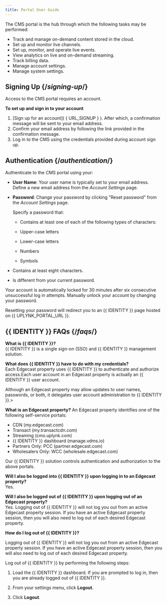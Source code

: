 ```yaml
---
title: Portal User Guide
---
```


The CMS portal is the hub through which the following tasks may be performed:

-   Track and manage on-demand content stored in the cloud.
-   Set up and monitor live channels.
-   Set up, monitor, and operate live events.
-   View analytics on live and on-demand streaming.
-   Track billing data.
-   Manage account settings.
-   Manage system settings.

## Signing Up  {/*signing-up*/}

Access to the CMS portal requires an account.

**To set up and sign in to your account**

1. [Sign up for an account]( { URL_SIGNUP } ). After which, a confirmation message will be sent to your email address.
2. Confirm your email address by following the link provided in the confirmation message.
3. Log in to the CMS using the credentials provided during account sign up.

## Authentication  {/*authentication*/}

Authenticate to the CMS portal using your:

-   **User Name**: Your user name is typically set to your email address. Define a new email address from the *Account Settings* page.
-   **Password**: Change your password by clicking "Reset password" from the *Account Settings* page.

    Specify a password that:
    - Contains at least one of each of the following types of characters:
    - Upper-case letters

    - Lower-case letters

    - Numbers

    - Symbols

- Contains at least eight characters.
- Is different from your current password.


<Callout type="info">Your account is automatically locked for 30 minutes after six consecutive unsuccessful log in attempts. Manually unlock your account by changing your password.</Callout>

<Callout type="info">Resetting your password will redirect you to an {{ IDENTITY }} page hosted on {{ UPLYNK_PORTAL_URL }}.</Callout>

## {{ IDENTITY }} FAQs  {/*faqs*/}

**What is {{ IDENTITY }}?**<br />{{ IDENTITY }} is a single sign-on (SSO) and {{ IDENTITY }} management solution.

**What does {{ IDENTITY }} have to do with my credentials?**<br />Each Edgecast property uses {{ IDENTITY }} to authenticate and authorize access.Each user account in an Edgecast property is actually an {{ IDENTITY }} user account.

<Callout type="info">Although an Edgecast property may allow updates to user names, passwords, or both, it delegates user account administration to {{ IDENTITY }}.></Callout>

**What is an Edgecast property?** <!-- Liran: what about these links? What about "edgecast property"?-->
An Edgecast property identifies one of the following self-service portals:
<!-- Julie add links after figure out how to link a constant-->
- CDN (my.edgecast.com)
- Transact (my.transactcdn.com)
- Streaming (cms.uplynk.com)
- {{ IDENTITY }} dashboard (manage.vdms.io)
- Partners Only: PCC (partner.edgecast.com)
- Wholesalers Only: WCC (wholesale.edgecast.com)

<Callout type="info">Our {{ IDENTITY }} solution controls authentication and authorization to the above portals.</Callout>

**Will I also be logged into {{ IDENTITY }} upon logging in to an Edgecast property?** <br />Yes.

**Will I also be logged out of {{ IDENTITY }} upon logging out of an Edgecast property?**<br />Yes. Logging out of {{ IDENTITY }} will not log you out from an active Edgecast property session. If you have an active Edgecast property session, then you will also need to log out of each desired Edgecast property.

**How do I log out of {{ IDENTITY }}?**

<Callout type="info">Logging out of {{ IDENTITY }} will not log you out from an active Edgecast property session. If you have an active Edgecast property session, then you will also need to log out of each desired Edgecast property.</Callout>

Log out of {{ IDENTITY }} by performing the following steps:

1. Load the {{ IDENTITY }} dashboard.
    <Callout type="info">If you are prompted to log in, then you are already logged out of {{ IDENTITY }}.</Callout>

2. From your settings menu, click **Logout**.

3. Click **Logout**.
